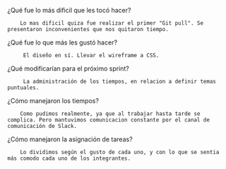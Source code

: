 ¿Qué fue lo más dificil que les tocó hacer? 
    
        Lo mas dificil quiza fue realizar el primer "Git pull". Se presentaron inconvenientes que nos quitaron tiempo.

¿Qué fue lo que más les gustó hacer?
        
         El diseño en sí. Llevar el wireframe a CSS. 

¿Qué modificarían para el próximo sprint?
        
         La administración de los tiempos, en relacion a definir temas puntuales.

¿Cómo manejaron los tiempos? 
        
        Como pudimos realmente, ya que al trabajar hasta tarde se complica. Pero mantuvimos comunicacion constante por el canal de comunicación de Slack. 

¿Cómo manejaron la asignación de tareas? 

        Lo dividimos según el gusto de cada uno, y con lo que se sentia más comodo cada uno de los integrantes. 